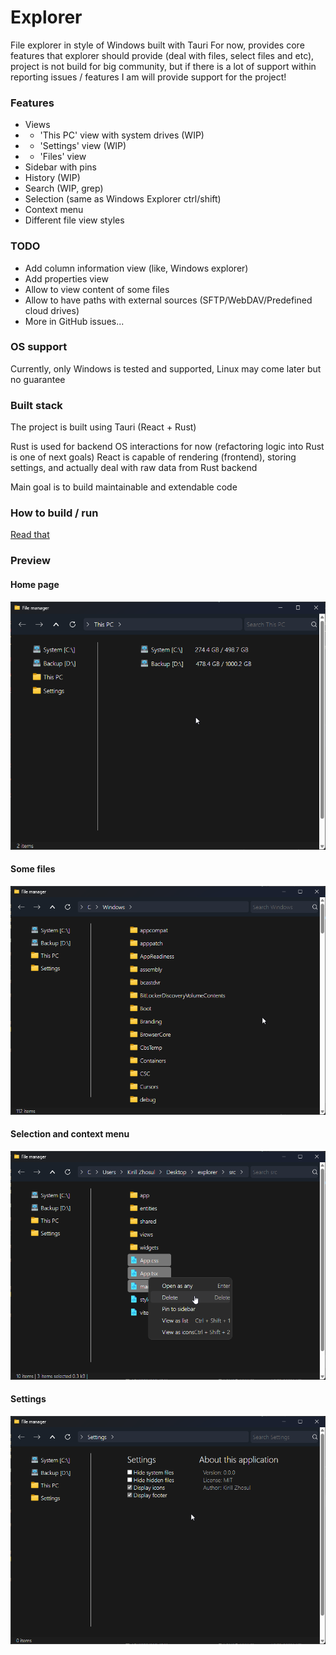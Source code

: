 # Explorer

File explorer in style of Windows built with Tauri
For now, provides core features that explorer should provide (deal with files, select files and etc), project is not build for big community, but if there is a lot of support within reporting issues / features I am will provide support for the project!

### Features

- Views
- - 'This PC' view with system drives (WIP)
- - 'Settings' view (WIP)
- - 'Files' view
- Sidebar with pins
- History (WIP)
- Search (WIP, grep)
- Selection (same as Windows Explorer ctrl/shift)
- Context menu
- Different file view styles

### TODO

- Add column information view (like, Windows explorer)
- Add properties view
- Allow to view content of some files
- Allow to have paths with external sources (SFTP/WebDAV/Predefined cloud drives)
- More in GitHub issues...

### OS support

Currently, only Windows is tested and supported, Linux may come later but no guarantee

### Built stack

The project is built using Tauri (React + Rust)

Rust is used for backend OS interactions for now (refactoring logic into Rust is one of next goals)
React is capable of rendering (frontend), storing settings, and actually deal with raw data from Rust backend

Main goal is to build maintainable and extendable code

### How to build / run

[Read that](docs/readme/HOW_TO_BUILD.md)

### Preview

#### Home page

![](docs/readme/images/home.png)

#### Some files

![](docs/readme/images/files.png)

#### Selection and context menu

![](docs/readme/images/selection.png)

#### Settings

![](docs/readme/images/settings.png)
